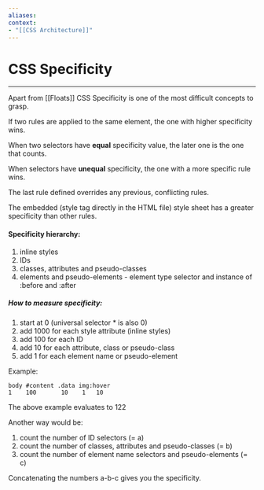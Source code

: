 ```yaml
---
aliases:
context:
- "[[CSS Architecture]]"
---
```


# CSS Specificity

---

Apart from [[Floats]] CSS Specificity is one of the most difficult concepts to grasp.

If two rules are applied to the same element, the one with higher specificity wins.

When two selectors have **equal** specificity value, the later one is the one that counts.

When selectors have **unequal** specificity, the one with a more specific rule wins.

The last rule defined overrides any previous, conflicting rules.

The embedded (style tag directly in the HTML file) style sheet has a greater specificity than other rules.

#### Specificity hierarchy:

1. inline styles
2. IDs
3. classes, attributes and pseudo-classes
4. elements and pseudo-elements - element type selector and instance of :before and :after

##### How to measure specificity: 

1. start at 0 (universal selector * is also 0)
2. add 1000 for each style attribute (inline styles)
3. add 100 for each ID
4. add 10 for each attribute, class or pseudo-class
5. add 1 for each element name or pseudo-element

Example:
```
body #content .data img:hover
1    100       10    1   10
```
The above example evaluates to 122

Another way would be:
1. count the number of ID selectors (= a)
2. count the number of classes, attributes and pseudo-classes (= b)
3. count the number of element name selectors and pseudo-elements (= c)

Concatenating the numbers a-b-c gives you the specificity.